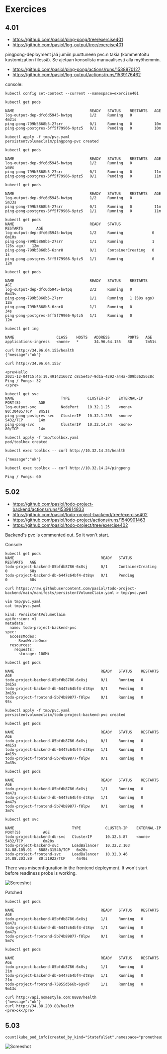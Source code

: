 # Exercices

## 4.01

- https://github.com/pasiol/ping-pong/tree/exercise401
- https://github.com/pasiol/log-output/tree/exercise401

pingpong-deployment jää jumiin puuttuneen pvc:n takia (kommentoitu kustomization filessä). Se ajetaan konsolista manuaalisesti alla myöhemmin.

- https://github.com/pasiol/ping-pong/actions/runs/1538870127
- https://github.com/pasiol/log-output/actions/runs/1539176462

console:

    kubectl config set-context --current --namespace=exercise401

    kubectl get pods

    NAME                                  READY   STATUS    RESTARTS   AGE
    log-output-dep-dfc6d5945-bwtpq        1/2     Running   0          4m21s
    ping-pong-799b5868b5-27srr            0/1     Running   0          10m
    ping-pong-postgres-5ff5f79966-9ptz5   0/1     Pending   0          10m

    kubectl apply -f tmp/pvc.yaml
    persistentvolumeclaim/pingpong-pvc created

    kubectl get pods

    NAME                                  READY   STATUS    RESTARTS   AGE
    log-output-dep-dfc6d5945-bwtpq        1/2     Running   0          5m9s
    ping-pong-799b5868b5-27srr            0/1     Running   0          11m
    ping-pong-postgres-5ff5f79966-9ptz5   0/1     Pending   0          11m

    kubectl get pods

    NAME                                  READY   STATUS    RESTARTS   AGE
    log-output-dep-dfc6d5945-bwtpq        1/2     Running   0          5m33s
    ping-pong-799b5868b5-27srr            0/1     Running   0          11m
    ping-pong-postgres-5ff5f79966-9ptz5   1/1     Running   0          11m

    kubectl get pods
    NAME                                  READY   STATUS              RESTARTS      AGE
    log-output-dep-dfc6d5945-bwtpq        1/2     Running             0             6m10s
    ping-pong-799b5868b5-27srr            1/1     Running             1 (25s ago)   12m
    ping-pong-799b5868b5-6znr8            0/1     ContainerCreating   0             1s
    ping-pong-postgres-5ff5f79966-9ptz5   1/1     Running             0             12m

    kubectl get pods

    NAME                                  READY   STATUS    RESTARTS      AGE
    log-output-dep-dfc6d5945-bwtpq        2/2     Running   0             6m43s
    ping-pong-799b5868b5-27srr            1/1     Running   1 (58s ago)   12m
    ping-pong-799b5868b5-6znr8            1/1     Running   0             34s
    ping-pong-postgres-5ff5f79966-9ptz5   1/1     Running   0             12m

    kubectl get ing

    NAME                   CLASS    HOSTS   ADDRESS        PORTS   AGE
    applications-ingress   <none>   *       34.96.64.155   80      7m51s

    curl http://34.96.64.155/health
    {"message":"ok"}

    curl http://34.96.64.155/

    <pre>Hello
    2021-12-04T15:45:19.491421667Z c8c5e457-9d1a-4292-a44a-d09b36256c8c
    Ping / Pongs: 32
    </pre>

    kubectl get svc
    NAME                     TYPE        CLUSTER-IP    EXTERNAL-IP   PORT(S)        AGE
    log-output-svc           NodePort    10.32.1.25    <none>        80:30405/TCP   8m51s
    ping-pong-postgres-svc   ClusterIP   10.32.1.255   <none>        5432/TCP       14m
    ping-pong-svc            ClusterIP   10.32.14.24   <none>        80/TCP         14m

    kubectl apply -f tmp/toolbox.yaml
    pod/toolbox created

    kubectl exec toolbox -- curl http://10.32.14.24/health

    {"message":"ok"}

    kubectl exec toolbox -- curl http://10.32.14.24/pingpong

    Ping / Pongs: 60

## 5.02

- https://github.com/pasiol/todo-project-backend/actions/runs/1539814833
- https://github.com/pasiol/todo-project-backend/tree/exercise402
- https://github.com/pasiol/todo-project/actions/runs/1540901463
- https://github.com/pasiol/todo-project/tree/exercise402


Backend's pvc is commented out. So it won't start.

Console

    kubectl get pods
    NAME                                       READY   STATUS              RESTARTS   AGE
    todo-project-backend-85bfdb8786-6x8sj      0/1     ContainerCreating   0          68s
    todo-project-backend-db-6447c64bf4-dt8qv   0/1     Pending             0          68s

    curl https://raw.githubusercontent.com/pasiol/todo-project-backend/main/manifests/persistentVolumeClaim.yaml > tmp/pvc.yaml

    vim tmp/pvc.yaml
    cat tmp/pvc.yaml

    kind: PersistentVolumeClaim
    apiVersion: v1
    metadata:
      name: todo-project-backend-pvc
    spec:
      accessModes:
        - ReadWriteOnce
      resources:
        requests:
          storage: 100Mi

    kubectl get pods

    NAME                                       READY   STATUS    RESTARTS   AGE
    todo-project-backend-85bfdb8786-6x8sj      0/1     Running   0          3m15s
    todo-project-backend-db-6447c64bf4-dt8qv   0/1     Pending   0          3m15s
    todo-project-frontend-5b74b89877-f8lpw     0/1     Running   0          95s

    kubectl apply -f tmp/pvc.yaml
    persistentvolumeclaim/todo-project-backend-pvc created

    kubectl get pods

    NAME                                       READY   STATUS    RESTARTS   AGE
    todo-project-backend-85bfdb8786-6x8sj      0/1     Running   0          4m15s
    todo-project-backend-db-6447c64bf4-dt8qv   1/1     Running   0          4m15s
    todo-project-frontend-5b74b89877-f8lpw     0/1     Running   0          2m35s

    kubectl get pods

    NAME                                       READY   STATUS    RESTARTS   AGE
    todo-project-backend-85bfdb8786-6x8sj      1/1     Running   0          4m47s
    todo-project-backend-db-6447c64bf4-dt8qv   1/1     Running   0          4m47s
    todo-project-frontend-5b74b89877-f8lpw     0/1     Running   0          3m7s

    kubectl get svc

    NAME                          TYPE           CLUSTER-IP    EXTERNAL-IP    PORT(S)          AGE
    todo-project-backend-db-svc   ClusterIP      10.32.5.87    <none>         5432/TCP         6m20s
    todo-project-backend-svc      LoadBalancer   10.32.2.103   34.88.105.91   8888:31540/TCP   6m20s
    todo-project-frontend-svc     LoadBalancer   10.32.0.46    34.88.203.80   80:31922/TCP     4m40s

There was misconfiguration in the frontend deployment. It won't start before readiness probe is working. 

![Screeshot](images/4.02.png)

Patched

    kubectl get pods

    NAME                                       READY   STATUS    RESTARTS   AGE
    todo-project-backend-85bfdb8786-6x8sj      1/1     Running   0          6m47s
    todo-project-backend-db-6447c64bf4-dt8qv   1/1     Running   0          6m47s
    todo-project-frontend-5b74b89877-f8lpw     0/1     Running   0          5m7s

    kubectl get pods

    NAME                                       READY   STATUS    RESTARTS   AGE
    todo-project-backend-85bfdb8786-6x8sj      1/1     Running   0          21m
    todo-project-backend-db-6447c64bf4-dt8qv   1/1     Running   0          21m
    todo-project-frontend-75855d566b-6gvd7     1/1     Running   0          9m13s

    curl http://api.nomestyle.com:8888/health
    {"message":"ok"}
    curl http://34.88.203.80/health
    <pre>ok</pre>


## 5.03

    count(kube_pod_info{created_by_kind="StatefulSet",namespace="prometheus"})

![Screeshot](images/4.03.png)
